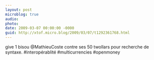```yaml
---
layout: post
microblog: true
audio: 
photo: 
date: 2009-03-07 00:00:00 -0000
guid: http://xtof.micro.blog/2009/03/07/t1292361768.html
---
```

give 1 bisou @MathieuCoste contre ses 50 twollars pour recherche de syntaxe.  #interopérablité #multicurrencies #openmoney

